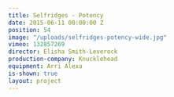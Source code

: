 ```yaml
---
title: Selfridges - Potency
date: 2015-06-11 00:00:00 Z
position: 54
image: "/uploads/selfridges-potency-wide.jpg"
vimeo: 132857269
director: Elisha Smith-Leverock
production-company: Knucklehead
equipment: Arri Alexa
is-shown: true
layout: project
---
```



